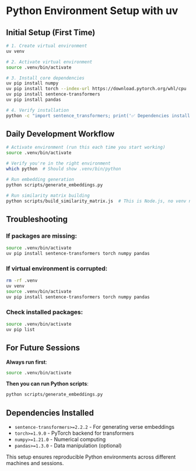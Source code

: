 # Python Environment Setup with uv

## Initial Setup (First Time)

```bash
# 1. Create virtual environment
uv venv

# 2. Activate virtual environment  
source .venv/bin/activate

# 3. Install core dependencies
uv pip install numpy
uv pip install torch --index-url https://download.pytorch.org/whl/cpu
uv pip install sentence-transformers
uv pip install pandas

# 4. Verify installation
python -c "import sentence_transformers; print('✅ Dependencies installed successfully')"
```

## Daily Development Workflow

```bash
# Activate environment (run this each time you start working)
source .venv/bin/activate

# Verify you're in the right environment
which python  # Should show .venv/bin/python

# Run embedding generation
python scripts/generate_embeddings.py

# Run similarity matrix building
python scripts/build_similarity_matrix.js  # This is Node.js, no venv needed
```

## Troubleshooting

### If packages are missing:
```bash
source .venv/bin/activate
uv pip install sentence-transformers torch numpy pandas
```

### If virtual environment is corrupted:
```bash
rm -rf .venv
uv venv
source .venv/bin/activate
uv pip install sentence-transformers torch numpy pandas
```

### Check installed packages:
```bash
source .venv/bin/activate
uv pip list
```

## For Future Sessions

**Always run first**:
```bash
source .venv/bin/activate
```

**Then you can run Python scripts**:
```bash
python scripts/generate_embeddings.py
```

## Dependencies Installed
- `sentence-transformers>=2.2.2` - For generating verse embeddings
- `torch>=1.9.0` - PyTorch backend for transformers
- `numpy>=1.21.0` - Numerical computing
- `pandas>=1.3.0` - Data manipulation (optional)

This setup ensures reproducible Python environments across different machines and sessions.
